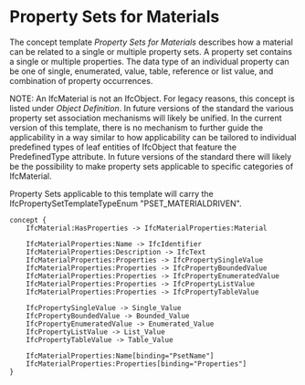 Property Sets for Materials
===========================

The concept template _Property Sets for Materials_ describes how a material can be related to a single or multiple property sets. A property set contains a single or multiple properties. The data type of an individual property can be one of single, enumerated, value, table, reference or list value, and combination of property occurrences.

NOTE: An IfcMaterial is not an IfcObject. For legacy reasons, this concept is listed under _Object Definition_. In future versions of the standard the various property set association mechanisms will likely be unified. In the current version of this template, there is no mechanism to further guide the applicability in a way similar to how applicability can be tailored to individual predefined types of leaf entities of IfcObject that feature the PredefinedType attribute. In future versions of the standard there will likely be the possibility to make property sets applicable to specific categories of IfcMaterial.

Property Sets applicable to this template will carry the IfcPropertySetTemplateTypeEnum "PSET_MATERIALDRIVEN".

```
concept {
    IfcMaterial:HasProperties -> IfcMaterialProperties:Material
    
    IfcMaterialProperties:Name -> IfcIdentifier
    IfcMaterialProperties:Description -> IfcText
    IfcMaterialProperties:Properties -> IfcPropertySingleValue
    IfcMaterialProperties:Properties -> IfcPropertyBoundedValue
    IfcMaterialProperties:Properties -> IfcPropertyEnumeratedValue
    IfcMaterialProperties:Properties -> IfcPropertyListValue
    IfcMaterialProperties:Properties -> IfcPropertyTableValue
    
    IfcPropertySingleValue -> Single_Value
    IfcPropertyBoundedValue -> Bounded_Value
    IfcPropertyEnumeratedValue -> Enumerated_Value
    IfcPropertyListValue -> List_Value
    IfcPropertyTableValue -> Table_Value
    
    IfcMaterialProperties:Name[binding="PsetName"]
    IfcMaterialProperties:Properties[binding="Properties"]
}
```
